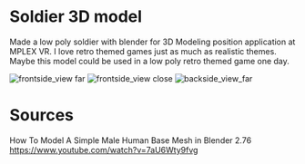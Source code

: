 # Soldier 3D model

Made a low poly soldier with blender for 3D Modeling position application at MPLEX VR. I love retro themed games just as much as realistic themes. Maybe this model could be used in a low poly retro themed game one day.

![frontside_view far](https://github.com/PopeyedLocket/Soldier_3D_model/blob/master/images/frontside_view_far.png?raw=true "Frontside View Far")
![frontside_view close](https://github.com/PopeyedLocket/Soldier_3D_model/blob/master/images/frontside_view_close.png?raw=true "Front Side View Close")
![backside_view_far](https://github.com/PopeyedLocket/Soldier_3D_model/blob/master/images/backside_view_far.png?raw=true "Back Side View Far")


# Sources
How To Model A Simple Male Human Base Mesh in Blender 2.76
https://www.youtube.com/watch?v=7aU6Wty9fvg
